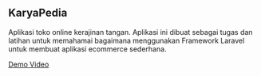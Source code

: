## KaryaPedia
Aplikasi toko online kerajinan tangan. Aplikasi ini dibuat sebagai tugas dan latihan untuk memahamai bagaimana menggunakan Framework Laravel untuk membuat aplikasi ecommerce sederhana.

[Demo Video](https://drive.google.com/file/d/1P-pq8n5SxjtyIu2RPb-qp9MCI7BTQ874/view?usp=sharing)

